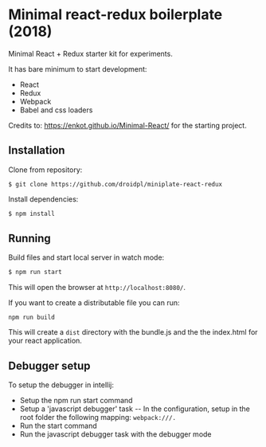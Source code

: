 # Minimal react-redux boilerplate (2018)
Minimal React + Redux starter kit for experiments.

It has bare minimum to start development:
* React
* Redux
* Webpack
* Babel and css loaders

Credits to: https://enkot.github.io/Minimal-React/ for the starting project.

## Installation
Clone from repository:
```
$ git clone https://github.com/droidpl/miniplate-react-redux
```
Install dependencies:
```js
$ npm install
```

## Running
Build files and start local server in watch mode:
```js
$ npm run start
```
This will open the browser at `http://localhost:8080/`.

If you want to create a distributable file you can run:
```$xslt
npm run build
```

This will create a ``dist`` directory with the bundle.js and the the index.html for your react application.


## Debugger setup

To setup the debugger in intellij:
- Setup the npm run start command
- Setup a 'javascript debugger' task
-- In the configuration, setup in the root folder the following mapping:
```webpack:///.```
- Run the start command
- Run the javascript debugger task with the debugger mode